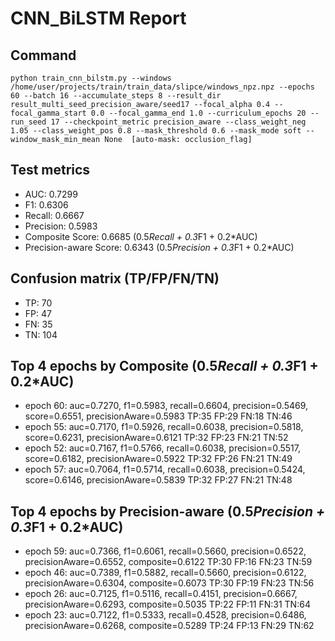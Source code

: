 # CNN_BiLSTM Report

## Command
```
python train_cnn_bilstm.py --windows /home/user/projects/train/train_data/slipce/windows_npz.npz --epochs 60 --batch 16 --accumulate_steps 8 --result_dir result_multi_seed_precision_aware/seed17 --focal_alpha 0.4 --focal_gamma_start 0.0 --focal_gamma_end 1.0 --curriculum_epochs 20 --run_seed 17 --checkpoint_metric precision_aware --class_weight_neg 1.05 --class_weight_pos 0.8 --mask_threshold 0.6 --mask_mode soft --window_mask_min_mean None  [auto-mask: occlusion_flag]
```

## Test metrics
- AUC: 0.7299
- F1: 0.6306
- Recall: 0.6667
- Precision: 0.5983
- Composite Score: 0.6685 (0.5*Recall + 0.3*F1 + 0.2*AUC)
- Precision-aware Score: 0.6343 (0.5*Precision + 0.3*F1 + 0.2*AUC)
## Confusion matrix (TP/FP/FN/TN)
- TP: 70
- FP: 47
- FN: 35
- TN: 104

## Top 4 epochs by Composite (0.5*Recall + 0.3*F1 + 0.2*AUC)
- epoch 60: auc=0.7270, f1=0.5983, recall=0.6604, precision=0.5469, score=0.6551, precisionAware=0.5983  TP:35 FP:29 FN:18 TN:46
- epoch 55: auc=0.7170, f1=0.5926, recall=0.6038, precision=0.5818, score=0.6231, precisionAware=0.6121  TP:32 FP:23 FN:21 TN:52
- epoch 52: auc=0.7167, f1=0.5766, recall=0.6038, precision=0.5517, score=0.6182, precisionAware=0.5922  TP:32 FP:26 FN:21 TN:49
- epoch 57: auc=0.7064, f1=0.5714, recall=0.6038, precision=0.5424, score=0.6146, precisionAware=0.5839  TP:32 FP:27 FN:21 TN:48

## Top 4 epochs by Precision-aware (0.5*Precision + 0.3*F1 + 0.2*AUC)
- epoch 59: auc=0.7366, f1=0.6061, recall=0.5660, precision=0.6522, precisionAware=0.6552, composite=0.6122  TP:30 FP:16 FN:23 TN:59
- epoch 46: auc=0.7389, f1=0.5882, recall=0.5660, precision=0.6122, precisionAware=0.6304, composite=0.6073  TP:30 FP:19 FN:23 TN:56
- epoch 26: auc=0.7125, f1=0.5116, recall=0.4151, precision=0.6667, precisionAware=0.6293, composite=0.5035  TP:22 FP:11 FN:31 TN:64
- epoch 23: auc=0.7122, f1=0.5333, recall=0.4528, precision=0.6486, precisionAware=0.6268, composite=0.5289  TP:24 FP:13 FN:29 TN:62
